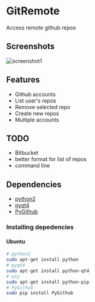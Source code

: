 GitRemote
=========

Access remote github repos

## Screenshots ##

![screenshot1](http://i.imgur.com/a91Kkz2.png)

## Features ##

* Github accounts
* List user's repos
* Remove selected repo
* Create new repos
* Multiple accounts

## TODO ##

* Bitbucket
* better format for list of repos
* command line

## Dependencies ##

* [python2](http://www.python.org/)
* [pyqt4](http://www.riverbankcomputing.com/software/pyqt/intro)
* [PyGithub](https://github.com/jacquev6/PyGithub)
    
### Installing depedencies ###

#### Ubuntu ####
```sh
# python2
sudo apt-get install python
# pyqt4
sudo apt-get install python-qt4
# pip
sudo apt-get install python-pip
# PyGithub
sudo pip install PyGithub
```
